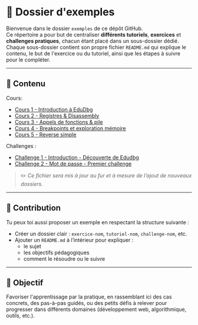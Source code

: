 # 📂 Dossier d'exemples

Bienvenue dans le dossier `exemples` de ce dépôt GitHub.  
Ce répertoire a pour but de centraliser **différents tutoriels**, **exercices** et **challenges pratiques**, chacun étant placé dans un sous-dossier dédié.  
Chaque sous-dossier contient son propre fichier `README.md` qui explique le contenu, le but de l'exercice ou du tutoriel, ainsi que les étapes à suivre pour le compléter.

---

## 📘 Contenu
Cours:
- [Cours 1 - Introduction à EduDbg](./Cours/Cours_1)
- [Cours 2 - Registres & Disassembly](./Cours/Cours_2)
- [Cours 3 - Appels de fonctions & pile](./Cours/Cours_3)
- [Cours 4 - Breakpoints et exploration mémoire](./Cours/Cours_4)
- [Cours 5 - Reverse simple](./Cours/Cours_5)

Challenges :
- [Challenge 1 - Introduction - Découverte de Edudbg](./Challs/1.Introduction/)
- [Challenge 2 - Mot de passe - Premier challenge](<./Challs/2.MotDePasse/>)

> ✏️ *Ce fichier sera mis à jour au fur et à mesure de l’ajout de nouveaux dossiers.*

---

## 🔧 Contribution

Tu peux toi aussi proposer un exemple en respectant la structure suivante :
- Créer un dossier clair : `exercice-nom`, `tutoriel-nom`, `challenge-nom`, etc.
- Ajouter un `README.md` à l’intérieur pour expliquer :
  - le sujet
  - les objectifs pédagogiques
  - comment le résoudre ou le suivre

---

## 🚀 Objectif

Favoriser l'apprentissage par la pratique, en rassemblant ici des cas concrets, des pas-à-pas guidés,
ou des petits défis à relever pour progresser dans différents domaines (développement web, algorithmique, outils, etc.).